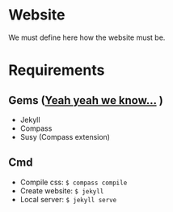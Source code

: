 # Website

We must define here how the website must be.

# Requirements

## Gems ([Yeah yeah we know...](https://github.com/francejs/francejs.github.com/issues/5) )

+ Jekyll
+ Compass
+ Susy (Compass extension)

## Cmd

- Compile css: ```$ compass compile```
- Create website: ```$ jekyll```
- Local server: ```$ jekyll serve```
